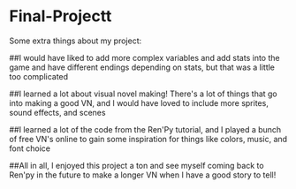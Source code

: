 # Final-Projectt
Some extra things about my project:

##I would have liked to add more complex variables and add stats into the game and have different endings depending on stats, but that was a little too complicated

##I learned a lot about visual novel making! There's a lot of things that go into making a good VN, and I would have loved to include more sprites, sound effects, and scenes

##I learned a lot of the code from the Ren'Py tutorial, and I played a bunch of free VN's online to gain some inspiration for things like colors, music, and font choice

##All in all, I enjoyed this project a ton and see myself coming back to Ren'py in the future to make a longer VN when I have a good story to tell!
